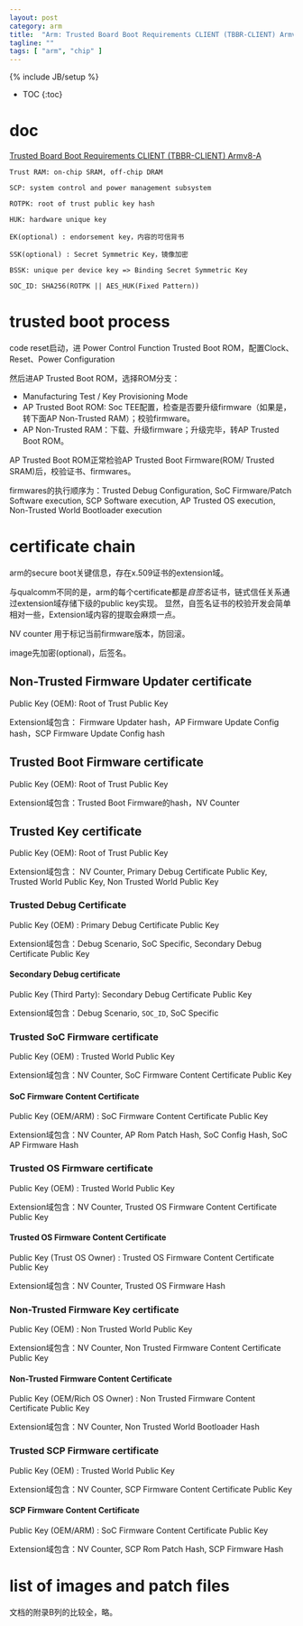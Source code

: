 ```yaml
---
layout: post
category: arm
title:  "Arm: Trusted Board Boot Requirements CLIENT (TBBR-CLIENT) Armv8-A"
tagline: ""
tags: [ "arm", "chip" ] 
---
```

{% include JB/setup %}

* TOC
{:toc}

# doc

[Trusted Board Boot Requirements CLIENT (TBBR-CLIENT) Armv8-A](https://static.docs.arm.com/den0006/d/DEN0006D_Trusted_Board_Boot_Requirements.pdf)

    Trust RAM: on-chip SRAM, off-chip DRAM

    SCP: system control and power management subsystem

    ROTPK: root of trust public key hash

    HUK: hardware unique key

    EK(optional) : endorsement key，内容的可信背书

    SSK(optional) : Secret Symmetric Key，镜像加密 

    BSSK: unique per device key => Binding Secret Symmetric Key

    SOC_ID: SHA256(ROTPK || AES_HUK(Fixed Pattern))

# trusted boot process

code reset启动，进 Power Control Function Trusted Boot ROM，配置Clock、Reset、Power Configuration

然后进AP Trusted Boot ROM，选择ROM分支：
- Manufacturing Test / Key Provisioning Mode
- AP Trusted Boot ROM: Soc TEE配置，检查是否要升级firmware（如果是，转下面AP Non-Trusted RAM）；校验firmware。
- AP Non-Trusted RAM：下载、升级firmware；升级完毕，转AP Trusted Boot ROM。

AP Trusted Boot ROM正常检验AP Trusted Boot Firmware(ROM/ Trusted SRAM)后，校验证书、firmwares。

firmwares的执行顺序为：Trusted Debug Configuration, SoC Firmware/Patch Software execution, SCP Software execution, AP Trusted OS execution, Non-Trusted World Bootloader execution

# certificate chain

arm的secure boot关键信息，存在x.509证书的extension域。

与qualcomm不同的是，arm的每个certificate都是*自签名*证书，链式信任关系通过extension域存储下级的public key实现。
显然，自签名证书的校验开发会简单相对一些，Extension域内容的提取会麻烦一点。

NV counter 用于标记当前firmware版本，防回滚。

image先加密(optional)，后签名。

## Non-Trusted Firmware Updater certificate

Public Key (OEM): Root of Trust Public Key

Extension域包含： Firmware Updater hash，AP Firmware Update Config hash，SCP Firmware Update Config hash

## Trusted Boot Firmware certificate

Public Key (OEM): Root of Trust Public Key

Extension域包含：Trusted Boot Firmware的hash，NV Counter

## Trusted Key certificate

Public Key (OEM): Root of Trust Public Key

Extension域包含： NV Counter, Primary Debug Certificate Public Key, Trusted World Public Key, Non Trusted World Public Key

### Trusted Debug Certificate

Public Key (OEM) : Primary Debug Certificate Public Key

Extension域包含：Debug Scenario, SoC Specific, Secondary Debug Certificate Public Key

#### Secondary Debug certificate

Public Key (Third Party): Secondary Debug Certificate Public Key

Extension域包含：Debug Scenario, `SOC_ID`, SoC Specific

### Trusted SoC Firmware certificate

Public Key (OEM) : Trusted World Public Key

Extension域包含：NV Counter, SoC Firmware Content Certificate Public Key

####  SoC Firmware Content Certificate

Public Key (OEM/ARM) :  SoC Firmware Content Certificate Public Key

Extension域包含：NV Counter, AP Rom Patch Hash, SoC Config Hash, SoC AP Firmware Hash


### Trusted OS Firmware certificate

Public Key (OEM) : Trusted World Public Key

Extension域包含：NV Counter, Trusted OS Firmware Content Certificate Public Key

####  Trusted OS Firmware Content Certificate

Public Key (Trust OS Owner) :  Trusted OS Firmware Content Certificate Public Key

Extension域包含：NV Counter, Trusted OS Firmware Hash


### Non-Trusted Firmware Key certificate

Public Key (OEM) : Non Trusted World Public Key

Extension域包含：NV Counter, Non Trusted Firmware Content Certificate Public Key

####  Non-Trusted Firmware Content Certificate

Public Key (OEM/Rich OS Owner) :  Non Trusted Firmware Content Certificate Public Key

Extension域包含：NV Counter, Non Trusted World Bootloader Hash

### Trusted SCP Firmware certificate

Public Key (OEM) : Trusted World Public Key

Extension域包含：NV Counter, SCP Firmware Content Certificate Public Key

####  SCP Firmware Content Certificate

Public Key (OEM/ARM) :  SoC Firmware Content Certificate Public Key

Extension域包含：NV Counter, SCP Rom Patch Hash, SCP Firmware Hash

#  list of images and patch files

文档的附录B列的比较全，略。

